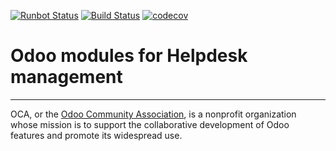 [![Runbot Status](https://runbot.odoo-community.org/runbot/badge/flat/282/10.0.svg)](https://runbot.odoo-community.org/runbot/repo/github-com-oca-helpdesk-282)
[![Build Status](https://travis-ci.com/OCA/helpdesk.svg?branch=10.0)](https://travis-ci.com/OCA/helpdesk)
[![codecov](https://codecov.io/gh/OCA/helpdesk/branch/10.0/graph/badge.svg)](https://codecov.io/gh/OCA/helpdesk)

# Odoo modules for Helpdesk management

----

OCA, or the [Odoo Community Association](http://odoo-community.org/), is a nonprofit organization whose
mission is to support the collaborative development of Odoo features and
promote its widespread use.
